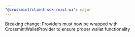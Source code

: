 ```yaml
---
"@crossmint/client-sdk-react-ui": major
---
```


Breaking change: Providers must now be wrapped with CrossmintWalletProvider to ensure proper wallet functionality
